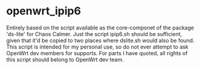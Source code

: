 # openwrt_ipip6
Entirely based on the script available as the core-componet of the package 'ds-lite' for Chaos Calmer.
Just the script ipip6.sh should be sufficient, given that it'd be copied to two places where dslite.sh would also be found.
This script is intended for my personal use, so do not ever attempt to ask OpenWrt dev members for supports.
For parts I have quoted, all rights of this script should belong to OpenWrt dev team.

